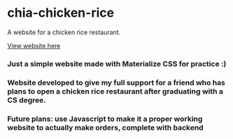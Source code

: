 # chia-chicken-rice
A website for a chicken rice restaurant.

[View website here](https://chiachickenrice.netlify.app/ "Chia Chicken Rice")

### Just a simple website made with Materialize CSS for practice :) 
### Website developed to give my full support for a friend who has plans to open a chicken rice restaurant after graduating with a CS degree.

### Future plans: use Javascript to make it a proper working website to actually make orders, complete with backend
